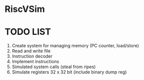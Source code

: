 # RiscVSim

# TODO LIST
1. Create system for managing memory (PC counter, load/store)
2. Read and write file
3. Instruction decoder
4. Implement instructions
5. Simulated system calls (steal from ripes)
6. Simulate registers 32 x 32 bit (include binary dump reg)
